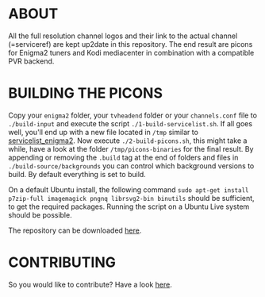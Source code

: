 ABOUT
=====

All the full resolution channel logos and their link to the actual channel (=serviceref) are kept up2date in this repository. The end result are picons for Enigma2 tuners and Kodi mediacenter in combination with a compatible PVR backend.

BUILDING THE PICONS
===================

Copy your `enigma2` folder, your `tvheadend` folder or your `channels.conf` file to `./build-input` and execute the script `./1-build-servicelist.sh`. If all goes well, you'll end up with a new file located in `/tmp` similar to [servicelist_enigma2](https://gist.github.com/picons/c301a97d070797eb64b9). Now execute `./2-build-picons.sh`, this might take a while, have a look at the folder `/tmp/picons-binaries` for the final result. By appending or removing the `.build` tag at the end of folders and files in `./build-source/backgrounds` you can control which background versions to build. By default everything is set to build.

On a default Ubuntu install, the following command `sudo apt-get install p7zip-full imagemagick pngnq librsvg2-bin binutils` should be sufficient, to get the required packages. Running the script on a Ubuntu Live system should be possible.

The repository can be downloaded [here](https://github.com/picons/picons-source/archive/master.zip).

CONTRIBUTING
============

So you would like to contribute? Have a look [here](https://github.com/picons/picons-source/blob/master/CONTRIBUTING.md).
